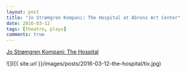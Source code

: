 ```yaml
---
layout: post
title: "Jo Strømgren Kompani: The Hospital at Abrons Art Center"
date: 2016-03-12
tags: [theatre, plays]
comments: true
---
```

[Jo Strømgren Kompani: The Hospital](http://www.abronsartscenter.org/performances/past/jo-stromgren-kompani-the.html)

![]({{ site.url }}/images/posts/2016-03-12-the-hospital/tix.jpg)

